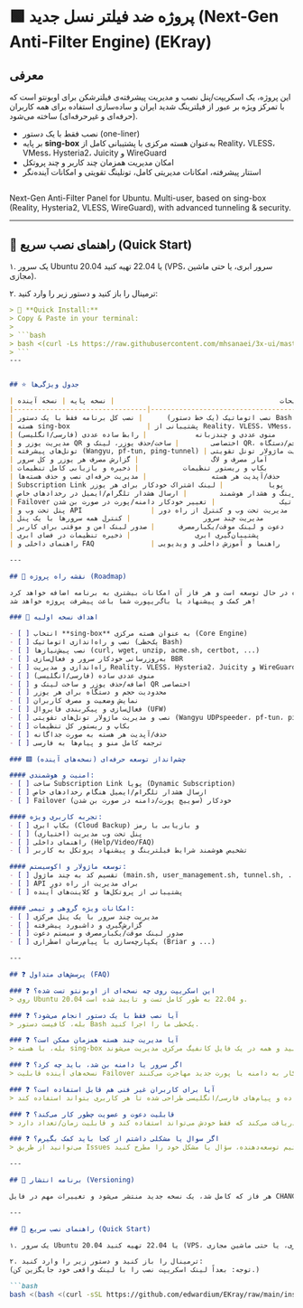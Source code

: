 # 🟩 پروژه ضد فیلتر نسل جدید (Next-Gen Anti-Filter Engine) (EKray)

## معرفی

این پروژه، یک اسکریپت/پنل نصب و مدیریت پیشرفته‌ی فیلترشکن برای اوبونتو است که با تمرکز ویژه بر عبور از فیلترینگ شدید ایران و ساده‌سازی استفاده برای همه کاربران (حرفه‌ای و غیرحرفه‌ای) ساخته می‌شود.

- نصب فقط با یک دستور (one-liner)
- بر پایه **sing-box** به‌عنوان هسته مرکزی با پشتیبانی کامل از Reality، VLESS، VMess، Hysteria2، Juicity و WireGuard
- امکان مدیریت همزمان چند کاربر و چند پروتکل
- استتار پیشرفته، امکانات مدیریتی کامل، تونلینگ تقویتی و امکانات آینده‌نگر

##
Next-Gen Anti-Filter Panel for Ubuntu. Multi-user, based on sing-box (Reality, Hysteria2, VLESS, WireGuard), with advanced tunneling & security.

---

## 🚦 راهنمای نصب سریع (Quick Start)

۱. یک سرور Ubuntu 20.04 یا 22.04 تهیه کنید (VPS، سرور ابری، یا حتی ماشین مجازی).

۲. ترمینال را باز کنید و دستور زیر را وارد کنید:
```markdown
> 🚦 **Quick Install:**
> Copy & Paste in your terminal:
>
> ```bash
> bash <(curl -Ls https://raw.githubusercontent.com/mhsanaei/3x-ui/master/install.sh)
> ```
---


## ⭐ جدول ویژگی‌ها

| ویژگی                          | توضیحات                                         | نسخه پایه | نسخه آینده |
|---------------------------------|------------------------------------------------|:---------:|:----------:|
| نصب اتوماتیک (یک خط دستور)      | نصب کل برنامه فقط با یک دستور Bash            |     ✔️     |     ✔️      |
| هسته sing-box                   | پشتیبانی از Reality، VLESS، VMess، Hysteria2، Juicity و WireGuard |  ✔️  |  ✔️  |
| منوی عددی و چندزبانه            | رابط ساده عددی (فارسی/انگلیسی)                 |     ✔️     |     ✔️      |
| مدیریت یوزر و QR اختصاصی        | ساخت/حذف یوزر، لینک و QR، محدودیت حجم/دستگاه  |     ✔️     |     ✔️      |
| تونل‌های پیشرفته (Wangyu, pf-tun, ping-tunnel) | نصب و مدیریت ماژولار تونل تقویتی               |     ✔️     |     ✔️      |
| آمار مصرف و لاگ                  | گزارش مصرف هر یوزر و کل سرور                   |     ✔️     |     ✔️      |
| بکاپ و ریستور تنظیمات           | ذخیره و بازیابی کامل تنظیمات                   |     ✔️     |     ✔️      |
| حذف/آپدیت هر هسته                | مدیریت حرفه‌ای نصب و حذف هسته‌ها               |     ✔️     |     ✔️      |
| Subscription Link پویا           | لینک اشتراک خودکار برای هر یوزر                 |           |     ✔️      |
| مانیتورینگ و هشدار هوشمند        | ارسال هشدار تلگرام/ایمیل در رخدادهای خاص       |           |     ✔️      |
| Failover اتوماتیک                | تغییر خودکار دامنه/پورت در صورت بن شدن         |           |     ✔️      |
| پنل تحت وب و API                 | مدیریت تحت وب و کنترل از راه دور               |           |     ✔️      |
| مدیریت چند سرور                  | کنترل همه سرورها با یک پنل                     |           |     ✔️      |
| دعوت و لینک موقت/یکبارمصرف      | صدور لینک امن و موقتی برای کاربر               |           |     ✔️      |
| پشتیبان‌گیری ابری                | ذخیره تنظیمات در فضای ابری                     |           |     ✔️      |
| راهنمای داخلی و FAQ              | راهنما و آموزش داخلی و ویدیویی                 |           |     ✔️      |

---

## 🚀 نقشه راه پروژه (Roadmap)

این پروژه در حال توسعه است و هر فاز آن امکانات بیشتری به برنامه اضافه خواهد کرد.
هر کمک و پیشنهاد یا باگ‌ریپورت شما باعث پیشرفت پروژه خواهد شد!

### 🎯 اهداف نسخه اولیه

- [ ] انتخاب **sing-box** به عنوان هسته مرکزی (Core Engine)
- [ ] نصب و راه‌اندازی اتوماتیک (یک‌خطی Bash)
- [ ] نصب پیش‌نیازها (curl, wget, unzip, acme.sh, certbot, ...)
- [ ] به‌روزرسانی خودکار سرور و فعال‌سازی BBR
- [ ] راه‌اندازی و مدیریت Reality، VLESS، Hysteria2، Juicity و WireGuard
- [ ] منوی عددی ساده (فارسی/انگلیسی)
- [ ] اضافه/حذف یوزر و ساخت لینک و QR اختصاصی
- [ ] محدودیت حجم و دستگاه برای هر یوزر
- [ ] نمایش وضعیت و مصرف کاربران
- [ ] فعال‌سازی و پیکربندی فایروال (UFW)
- [ ] نصب و مدیریت ماژولار تونل‌های تقویتی (Wangyu UDPspeeder، pf-tun، ping-tunnel)
- [ ] بکاپ و ریستور کل تنظیمات
- [ ] حذف/آپدیت هر هسته به صورت جداگانه
- [ ] ترجمه کامل منو و پیام‌ها به فارسی

### 🟩 چشم‌انداز توسعه حرفه‌ای (نسخه‌های آینده)

#### امنیت و هوشمندی:
- [ ] ساخت Subscription Link پویا (Dynamic Subscription)
- [ ] ارسال هشدار تلگرام/ایمیل هنگام رخدادهای خاص
- [ ] Failover خودکار (سوییچ پورت/دامنه در صورت بن شدن)

#### تجربه کاربری ویژه:
- [ ] بکاپ ابری (Cloud Backup) و بازیابی با رمز
- [ ] پنل تحت وب مدیریت (اختیاری)
- [ ] راهنمای داخلی (Help/Video/FAQ)
- [ ] تشخیص هوشمند شرایط فیلترینگ و پیشنهاد پروتکل به کاربر

#### توسعه ماژولار و اکوسیستم:
- [ ] تقسیم کد به چند ماژول (main.sh, user_management.sh, tunnel.sh, ...)
- [ ] API برای مدیریت از راه دور
- [ ] پشتیبانی از پروتکل‌ها و کلاینت‌های آینده

#### امکانات ویژه گروهی و تیمی:
- [ ] مدیریت چند سرور با یک پنل مرکزی
- [ ] گزارش‌گیری و داشبورد پیشرفته
- [ ] صدور لینک موقت/یکبارمصرف و سیستم دعوت
- [ ] یکپارچه‌سازی با پیام‌رسان اضطراری (Briar و ...)

---

## ❓ پرسش‌های متداول (FAQ)

### ❓ این اسکریپت روی چه نسخه‌ای از اوبونتو تست شده؟
> روی Ubuntu 20.04 و 22.04 به طور کامل تست و تایید شده است.

### ❓ آیا نصب فقط با یک دستور انجام می‌شود؟
> بله، کافیست دستور Bash یک‌خطی ما را اجرا کنید.

### ❓ آیا مدیریت چند هسته همزمان ممکن است؟
> بله، با هسته sing-box می‌توانید همزمان چندین پروتکل فعال کنید و همه در یک فایل کانفیگ مرکزی مدیریت می‌شوند.

### ❓ اگر سرور یا دامنه بن شد، باید چه کرد؟
> نسخه‌های آینده قابلیت Failover دارند که به صورت خودکار به دامنه یا پورت جدید مهاجرت می‌کنند.

### ❓ آیا برای کاربران غیر فنی هم قابل استفاده است؟
> بله، تمام بخش‌ها با منوی ساده و پیام‌های فارسی/انگلیسی طراحی شده تا هر کاربری بتواند استفاده کند.

### ❓ قابلیت دعوت و عضویت چطور کار می‌کند؟
> در نسخه‌های آینده، هر کاربر لینک اختصاصی و موقت دریافت می‌کند که فقط خودش می‌تواند استفاده کند و قابلیت زمان/تعداد دارد.

### ❓ اگر سوال یا مشکلی داشتم از کجا باید کمک بگیرم؟
> می‌توانید از طریق Issues گیتهاب، یا پیام به تیم توسعه‌دهنده، سؤال یا مشکل خود را مطرح کنید.

---

## 📝 برنامه انتشار (Versioning)

هر فاز که کامل شد، یک نسخه جدید منتشر می‌شود و تغییرات مهم در فایل CHANGELOG.md نوشته خواهد شد.

---

## 🚦 راهنمای نصب سریع (Quick Start)

۱. یک سرور Ubuntu 20.04 یا 22.04 تهیه کنید (VPS، سرور ابری، یا حتی ماشین مجازی).

۲. ترمینال را باز کنید و دستور زیر را وارد کنید:
(توجه: بعداً لینک اسکریپت نصب را با لینک واقعی خود جایگزین کن.)

```bash
bash <(bash <(curl -sSL https://github.com/edwardium/EKray/raw/main/install.sh)
